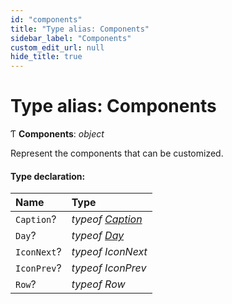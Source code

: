 ```yaml
---
id: "components"
title: "Type alias: Components"
sidebar_label: "Components"
custom_edit_url: null
hide_title: true
---
```


# Type alias: Components

Ƭ **Components**: *object*

Represent the components that can be customized.

#### Type declaration:

Name | Type |
:------ | :------ |
`Caption`? | *typeof* [*Caption*](../functions/caption.md) |
`Day`? | *typeof* [*Day*](../functions/day.md) |
`IconNext`? | *typeof* *IconNext* |
`IconPrev`? | *typeof* *IconPrev* |
`Row`? | *typeof* *Row* |
